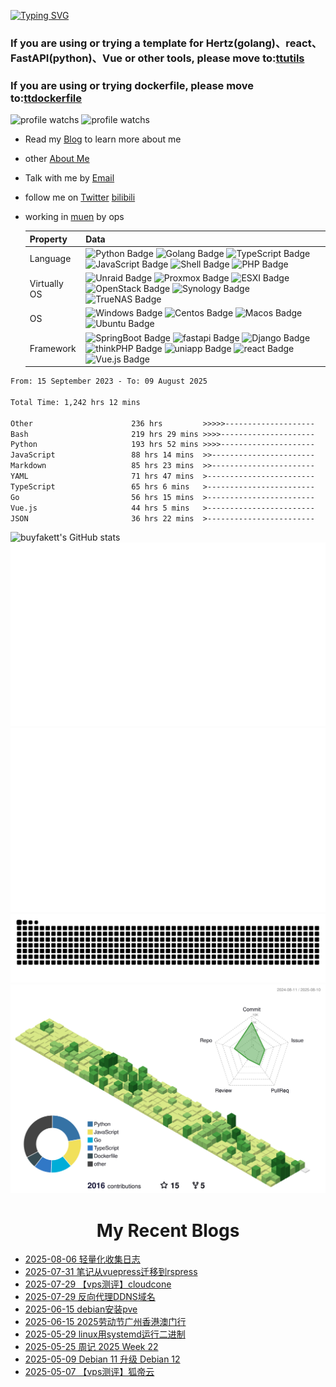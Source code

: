 <!--   Hi there 👋，I'm buyfakett -->

<!--  Welcome to my profile✨！ -->

<!-- Over 8 years of programming experience -->

<!--  Always learning new things -->

<a href="https://git.io/typing-svg"><img src="https://readme-typing-svg.herokuapp.com?font=Fira+Code&pause=1000&random=false&width=435&lines=Hi+there+%F0%9F%91%8B%EF%BC%8CI'm+buyfakett;Welcome+to+my+profile%E2%9C%A8%EF%BC%81;Over+8+years+of+programming+experience;Always+learning+new+things" alt="Typing SVG" /></a>

<h3>If you are using or trying a template for Hertz(golang)、react、FastAPI(python)、Vue or other tools, please move to:<a href="https://github.com/ttutils">ttutils</a></h3>

<h3>If you are using or trying dockerfile, please move to:<a href="https://github.com/ttdockerfile">ttdockerfile</a></h3>

![profile watchs](https://moe-counter.glitch.me/get/@:buyfakett)
![profile watchs](https://komarev.com/ghpvc/?username=buyfakett&color=ff69b4)
- Read my [Blog](https://blog.tteam.icu) to learn more about me
- other [About Me](https://www.tteam.icu)
- Talk with me by [Email](mailto:buyfakett@vip.qq.com)
- follow me on [Twitter](https://twitter.com/buyfakett) [bilibili](https://space.bilibili.com/11479221)
- working in [muen](https://github.com/muen-docker-ops) by ops
  
  | Property     | Data                                                         |
  | ------------ | ------------------------------------------------------------ |
  | Language     | ![Python Badge](https://img.shields.io/badge/-Python-3776AB?style=flat&logo=Python&logoColor=white) ![Golang Badge](https://img.shields.io/badge/-Golang-3776AB?style=flat&logo=Go&logoColor=white) ![TypeScript Badge](https://img.shields.io/badge/-TypeScript-3776AB?style=flat&logo=TypeScript&logoColor=white)	![JavaScript Badge](https://img.shields.io/badge/-JavaScript-3776AB?style=flat&logo=JavaScript&logoColor=white)	![Shell Badge](https://img.shields.io/badge/-Shell-3776AB?style=flat&logo=Shell&logoColor=white)	![PHP Badge](https://img.shields.io/badge/-PHP-3776AB?style=flat&logo=PHP&logoColor=white) |
  | Virtually OS | ![Unraid Badge](https://img.shields.io/badge/-Unraid-000?style=flat&logo=Unraid&logoColor=FF0000)  ![Proxmox Badge](https://img.shields.io/badge/-Proxmox-000?style=flat&logo=Proxmox&logoColor=FFA500)  ![ESXI Badge](https://img.shields.io/badge/-ESXI-000?style=flat&logo=ESXI&logoColor=9F2B68)  ![OpenStack Badge](https://img.shields.io/badge/-OpenStack-000?style=flat&logo=OpenStack&logoColor=FF0000)  ![Synology Badge](https://img.shields.io/badge/-Synology-000?style=flat&logo=Synology&logoColor=skyblue)  ![TrueNAS Badge](https://img.shields.io/badge/-TrueNAS-000?style=flat&logo=TrueNAS&logoColor=#AC2595) |
  | OS           | ![Windows Badge](https://img.shields.io/badge/-Windows-000?style=flat&logo=Windows&logoColor=blue)	![Centos Badge](https://img.shields.io/badge/-Centos-000?style=flat&logo=Centos&logoColor=9F2B68)	![Macos Badge](https://img.shields.io/badge/-Macos-000?style=flat&logo=Macos&logoColor=blue)	![Ubuntu Badge](https://img.shields.io/badge/-Ubuntu-000?style=flat&logo=Ubuntu&logoColor=dd4814) |
  | Framework    | ![SpringBoot Badge](https://img.shields.io/badge/-SpringBoot-3776AB?style=flat&logo=SpringBoot&logoColor=white)	![fastapi Badge](https://img.shields.io/badge/-fastapi-3776AB?style=flat&logo=fastapi&logoColor=white)	![Django Badge](https://img.shields.io/badge/-Django-3776AB?style=flat&logo=Django&logoColor=white)	 ![thinkPHP Badge](https://img.shields.io/badge/-thinkPHP-3776AB?style=flat&logo=PHP&logoColor=white)	 ![uniapp Badge](https://img.shields.io/badge/-uniapp-3776AB?style=flat&logo=Vue.js&logoColor=white)	 ![react Badge](https://img.shields.io/badge/-react-3776AB?style=flat&logo=react&logoColor=white) ![Vue.js Badge](https://img.shields.io/badge/-Vue.js-3776AB?style=flat&logo=Vue.js&logoColor=white) |

<!--START_SECTION:waka-->

```txt
From: 15 September 2023 - To: 09 August 2025

Total Time: 1,242 hrs 12 mins

Other                      236 hrs         >>>>>--------------------   19.00 %
Bash                       219 hrs 29 mins >>>>---------------------   17.67 %
Python                     193 hrs 52 mins >>>>---------------------   15.61 %
JavaScript                 88 hrs 14 mins  >>-----------------------   07.10 %
Markdown                   85 hrs 23 mins  >>-----------------------   06.87 %
YAML                       71 hrs 47 mins  >------------------------   05.78 %
TypeScript                 65 hrs 6 mins   >------------------------   05.24 %
Go                         56 hrs 15 mins  >------------------------   04.53 %
Vue.js                     44 hrs 5 mins   >------------------------   03.55 %
JSON                       36 hrs 22 mins  >------------------------   02.93 %
```

<!--END_SECTION:waka-->
  
  <img src="https://github-stats.ubrong.com/api?username=buyfakett&show_icons=true" alt="buyfakett's GitHub stats" height="185px" />
  <a href="https://github.com/buyfakett">
  <img src="https://github.com/buyfakett/github-stats/blob/master/generated/overview.svg#gh-light-mode-only" />
  <img src="https://github.com/buyfakett/github-stats/blob/master/generated/languages.svg#gh-light-mode-only" />
  </a>
  <!--   <img src="https://github-stats.ubrong.com/api/top-langs/?username=buyfakett" alt="buyfakett's Top Langs" height="185px" /> -->
<picture>
  <source media="(prefers-color-scheme: dark)" srcset="https://raw.githubusercontent.com/buyfakett/buyfakett/output/github-contribution-grid-snake-dark.svg">
  <source media="(prefers-color-scheme: light)" srcset="https://raw.githubusercontent.com/buyfakett/buyfakett/output/github-contribution-grid-snake.svg">
  <img alt="github contribution grid snake animation" src="https://raw.githubusercontent.com/buyfakett/buyfakett/output/github-contribution-grid-snake.svg">
</picture>
<!--   profile-green-animate -->
<img alt="profile-green-animate" src="https://raw.githubusercontent.com/buyfakett/buyfakett/main/profile-3d-contrib/profile-green-animate.svg">

<!--

<h1 align="center">My Representative Work</h1>

- [centos7_initialization](https://github.com/buyfakett/centos7_initialization): Initialize Centos7 script tag: Initialize Linux, sh script, shell script, automation script, nginx, docker, source swapping, Java support for local and network versions

- [rsspush](https://github.com/buyfakett/rsspush): Tools for detecting RSS status and pushing it to WeChat test accounts and nail robots

- [ding_bot](https://github.com/buyfakett/ding_bot): Based on Jenkins, a script where @ robots can be launched in the nail group

- [biliup_rsspush_wechat](https://github.com/buyfakett/biliup_rsspush_wechat): This is a py script that detects the main dynamics of bilibiliup and automatically pushes it to the WeChat test account

- [auto_ssl_push_svn](https://github.com/buyfakett/auto_ssl_push_svn): Automatically obtain/renew SSL certificates and push them to SVN

-->

<h1 align="center">My Recent Blogs</h1>

<!-- BLOG-POST-LIST:START -->
 - [2025-08-06 轻量化收集日志](https://blog.tteam.icu/ops/%E8%BD%BB%E9%87%8F%E5%8C%96%E6%94%B6%E9%9B%86%E6%97%A5%E5%BF%97/)
 - [2025-07-31 笔记从vuepress迁移到rspress](https://blog.tteam.icu/dev/%E7%AC%94%E8%AE%B0%E4%BB%8Evuepress%E8%BF%81%E7%A7%BB%E5%88%B0rspress/)
 - [2025-07-29 【vps测评】cloudcone](https://blog.tteam.icu/vps/%E3%80%90vps%E6%B5%8B%E8%AF%84%E3%80%91cloudcone/)
 - [2025-07-29 反向代理DDNS域名](https://blog.tteam.icu/other/%E5%8F%8D%E5%90%91%E4%BB%A3%E7%90%86DDNS%E5%9F%9F%E5%90%8D/)
 - [2025-06-15 debian安装pve](https://blog.tteam.icu/other/debian%E5%AE%89%E8%A3%85pve/)
 - [2025-06-15 2025劳动节广州香港澳门行](https://blog.tteam.icu/tour/2025%E5%8A%B3%E5%8A%A8%E8%8A%82%E5%B9%BF%E5%B7%9E%E9%A6%99%E6%B8%AF%E6%BE%B3%E9%97%A8%E8%A1%8C/)
 - [2025-05-29 linux用systemd运行二进制](https://blog.tteam.icu/ops/linux%E7%94%A8systemd%E8%BF%90%E8%A1%8C%E4%BA%8C%E8%BF%9B%E5%88%B6/)
 - [2025-05-25 周记 2025 Week 22](https://blog.tteam.icu/record/weekly/2025/W21/)
 - [2025-05-09 Debian 11 升级 Debian 12](https://blog.tteam.icu/ops/Debian%2011%20%E5%8D%87%E7%BA%A7%20Debian%2012/)
 - [2025-05-07 【vps测评】狐帝云](https://blog.tteam.icu/vps/%E3%80%90vps%E6%B5%8B%E8%AF%84%E3%80%91%E7%8B%90%E5%B8%9D%E4%BA%91/)<!-- BLOG-POST-LIST:END -->
